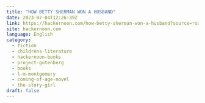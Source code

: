 ```yaml
---
title: "HOW BETTY SHERMAN WON A HUSBAND"
date: 2023-07-04T12:26:39Z
link: https://hackernoon.com/how-betty-sherman-won-a-husband?source=rss&utm_medium=RSS&utm_source=news.12bit.vn
site: hackernoon.com
language: English
category:
  - fiction
  - childrens-literature
  - hackernoon-books
  - project-gutenberg
  - books
  - l-m-montgomery
  - coming-of-age-novel
  - the-story-girl
draft: false
---
```

